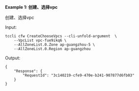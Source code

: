 **Example 1: 创建、选择vpc**

创建、选择vpc

Input: 

```
tccli cfw CreateChooseVpcs --cli-unfold-argument  \
    --VpcList vpc-fue9ikq6 \
    --AllZoneList.0.Zone ap-guangzhou-5 \
    --AllZoneList.0.Region ap-guangzhou
```

Output: 
```
{
    "Response": {
        "RequestId": "3c140219-cfe9-470e-b241-907877d6fb03"
    }
}
```

